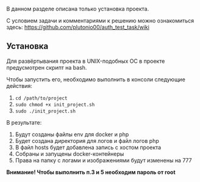 В данном разделе описана только установка проекта.

С условием задачи и комментариями к решению можно ознакомиться здесь: https://github.com/plutonio00/auth_test_task/wiki

## Установка

Для развёртывания проекта в UNIX-подобных ОС в проекте предусмотрен скрипт на bash.

Чтобы запустить его, необходимо выполнить в консоли следующие действия:

1. `cd /path/to/project`
2. `sudo chmod +x init_project.sh`
3. `sudo ./init_project.sh`

В результате: 
1. Будут созданы файлы env для docker и php
2. Будет создана директория для логов и файл логов php
3. В файл hosts будет добавлена запись с хостом проекта
4. Собраны и запущены docker-контейнеры
5. Права на папку с логами и изображениями будут изменены на 777

**Внимание! Чтобы выполнить п.3 и 5 необходим пароль от root**
